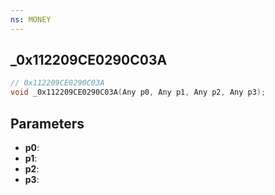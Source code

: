 ```yaml
---
ns: MONEY
---
```

## _0x112209CE0290C03A

```c
// 0x112209CE0290C03A
void _0x112209CE0290C03A(Any p0, Any p1, Any p2, Any p3);
```


## Parameters
* **p0**: 
* **p1**: 
* **p2**: 
* **p3**: 

